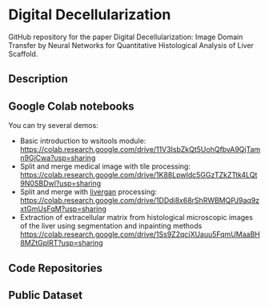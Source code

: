# Digital Decellularization
GitHub repository for the paper Digital Decellularization: Image Domain Transfer by Neural Networks for Quantitative Histological Analysis of Liver Scaffold.

## Description



## Google Colab notebooks
You can try several demos:
* Basic introduction to wsitools module: https://colab.research.google.com/drive/11V3IsbZkQt5UohQfbvA9QjTamn9GjCwa?usp=sharing
* Split and merge medical image with tile processing: https://colab.research.google.com/drive/1K88LpwIdc5GGzTZkZTtk4LQt9N0SBDwl?usp=sharing
* Split and merge with [livergan](https://github.com/VaJavorek/livergan) processing: https://colab.research.google.com/drive/1DDdi8x68rShRWBMQPJ9aq9zxtGmUsFqM?usp=sharing
* Extraction of extracellular matrix from histological microscopic images of the liver using segmentation and inpainting methods https://colab.research.google.com/drive/1Ss9Z2qciXUauu5FqmUMaaBH8MZtGplRT?usp=sharing

## Code Repositories

## Public Dataset
